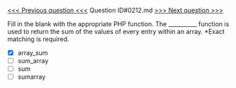 [<<< Previous question <<<](0211.md)  Question ID#0212.md  [>>> Next question >>>](0213.md) 

Fill in the blank with the appropriate PHP function. The __________ function is used to return the sum of the values of every entry within an array. *Exact matching is required.

- [x] array_sum
- [ ] sum_array
- [ ] sum
- [ ] sumarray
